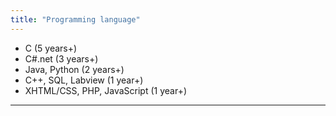 ```yaml
---
title: "Programming language"
---
```


- C (5 years+)
- C#.net (3 years+)
- Java, Python (2 years+)
- C++, SQL, Labview (1 year+)
- XHTML/CSS, PHP, JavaScript (1 year+)

-------------------
